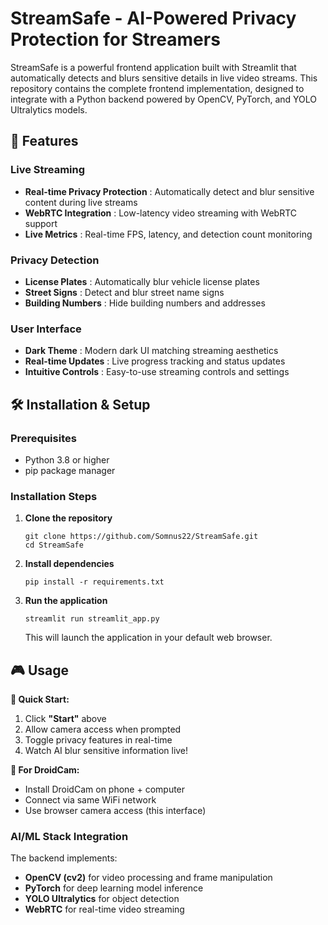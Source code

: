 # StreamSafe - AI-Powered Privacy Protection for Streamers

StreamSafe is a powerful frontend application built with Streamlit that automatically detects and blurs sensitive details in live video streams. This repository contains the complete frontend implementation, designed to integrate with a Python backend powered by OpenCV, PyTorch, and YOLO Ultralytics models.

## 🚀 Features

### Live Streaming

* **Real-time Privacy Protection** : Automatically detect and blur sensitive content during live streams
* **WebRTC Integration** : Low-latency video streaming with WebRTC support
* **Live Metrics** : Real-time FPS, latency, and detection count monitoring

### Privacy Detection

* **License Plates** : Automatically blur vehicle license plates
* **Street Signs** : Detect and blur street name signs
* **Building Numbers** : Hide building numbers and addresses

### User Interface

* **Dark Theme** : Modern dark UI matching streaming aesthetics
* **Real-time Updates** : Live progress tracking and status updates
* **Intuitive Controls** : Easy-to-use streaming controls and settings

## 🛠️ Installation & Setup

### Prerequisites

* Python 3.8 or higher
* pip package manager

### Installation Steps

1. **Clone the repository**

   <pre class="overflow-visible!" data-start="285" data-end="372"><div class="contain-inline-size rounded-2xl relative bg-token-sidebar-surface-primary"><div class="sticky top-9"><div class="absolute end-0 bottom-0 flex h-9 items-center pe-2"><div class="bg-token-bg-elevated-secondary text-token-text-secondary flex items-center gap-4 rounded-sm px-2 font-sans text-xs"></div></div></div><div class="overflow-y-auto p-4" dir="ltr"><code class="whitespace-pre! language-bash"><span><span>git </span><span>clone</span><span> https://github.com/Somnus22/StreamSafe.git
   </span><span>cd</span><span> StreamSafe
   </span></span></code></div></div></pre>
2. **Install dependencies**

   <pre class="overflow-visible!" data-start="406" data-end="455"><div class="contain-inline-size rounded-2xl relative bg-token-sidebar-surface-primary"><div class="sticky top-9"><div class="absolute end-0 bottom-0 flex h-9 items-center pe-2"><div class="bg-token-bg-elevated-secondary text-token-text-secondary flex items-center gap-4 rounded-sm px-2 font-sans text-xs"></div></div></div><div class="overflow-y-auto p-4" dir="ltr"><code class="whitespace-pre! language-bash"><span><span>pip install -r requirements.txt
   </span></span></code></div></div></pre>
3. **Run the application**

   <pre class="overflow-visible!" data-start="488" data-end="536"><div class="contain-inline-size rounded-2xl relative bg-token-sidebar-surface-primary"><div class="sticky top-9"><div class="absolute end-0 bottom-0 flex h-9 items-center pe-2"><div class="bg-token-bg-elevated-secondary text-token-text-secondary flex items-center gap-4 rounded-sm px-2 font-sans text-xs"></div></div></div><div class="overflow-y-auto p-4" dir="ltr"><code class="whitespace-pre! language-bash"><span><span>streamlit run streamlit_app.py
   </span></span></code></div></div></pre>

   This will launch the application in your default web browser.

## 🎮 Usage

**🚀 Quick Start:**

1. Click **"Start"** above
2. Allow camera access when prompted
3. Toggle privacy features in real-time
4. Watch AI blur sensitive information live!

**📱 For DroidCam:**

* Install DroidCam on phone + computer
* Connect via same WiFi network
* Use browser camera access (this interface)

### AI/ML Stack Integration

The backend implements:

* **OpenCV (cv2)** for video processing and frame manipulation
* **PyTorch** for deep learning model inference
* **YOLO Ultralytics** for object detection
* **WebRTC** for real-time video streaming
